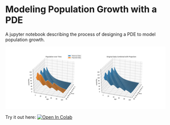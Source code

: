 # Modeling Population Growth with a PDE
A jupyter notebook describing the process of designing a PDE to model population growth.

![alt text](pop_proj.png)

Try it out here:
[![Open In Colab](https://colab.research.google.com/assets/colab-badge.svg)](https://colab.research.google.com/github/jastern33/pde-population-growth/blob/master/pde_from_data.ipynb)
